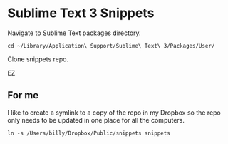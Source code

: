 Sublime Text 3 Snippets
========

Navigate to Sublime Text packages directory.
```shell
cd ~/Library/Application\ Support/Sublime\ Text\ 3/Packages/User/
```

Clone snippets repo.

EZ


## For me
I like to create a symlink to a copy of the repo in my Dropbox so the repo only needs to be updated in one place for all the computers.

```shell
ln -s /Users/billy/Dropbox/Public/snippets snippets
```

